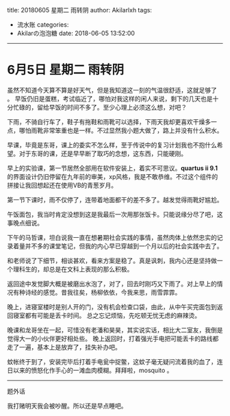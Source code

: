 title: 20180605 星期二 雨转阴
author: Akilarlxh
tags:
  - 流水账
categories:
  - Akilarの泡泡糖
date: 2018-06-05 13:52:00
---
  # 6月5日 星期二 雨转阴
  
虽然不知道今天算不算是好天气，但是我知道这一刻的气温很舒适，这就足够了
。
早饭仍旧是蛋糕，考试临近了，哪怕对我这样的闲人来说，剩下的几天也是十分忙碌的，留给早饭的时间不多了。至少心理上必须这么想，对吧？

下雨，不骑自行车了，鞋子有拖鞋和雨靴可以选择，下雨天我却更喜欢干燥多一点，哪怕雨靴非常笨重也是一样。不过显然我小题大做了，路上并没有什么积水。

早课，毕竟是东哥，课上的委实不怎么样，至于传说中的复习计划我也不抱什么希望。对于东哥的课，还是早早断了取巧的念想，这东西，只能硬刚。

早上的实验课，第一节居然全部用在软件安装上，着实不可思议。**quartus ii 9.1**的界面设计仍旧停留在九年前的审美，xp风格，我是不敢恭维。不过这个组件的拼接让我回想起还在使用VB的青葱岁月。

第一节下课时，雨不仅停了，连带着地面都干的差不多了。越发觉得雨靴好尴尬。

午饭面包，我当时肯定没想到这是我最后一次用那张饭卡。只能说缘分尽了吧，这事晚点细说。

下午的马哲课，坦白说我一直在想暑期社会实践的事情，虽然肉体上依然忠实的记录着量并不多的课堂笔记，但我的内心早已穿越到一个月以后的社会实践中去了。

和老师说了下细节，相谈甚欢，看来方案是稳了。真是讽刺，我内心还是坚持做一个理科生的，却总是在文科上表现的那么积极。

返回途中发觉脚大概是被磨出水泡了，对了，回去时刚巧又下雨了。对上早上的情况有种诗经的感觉。昔我往矣，杨柳依依，今我来思，雨雪霏霏。

晚上，进寝室楼时是别人开的门，没有机会检查口袋，由此，从中午买完面包到返回寝室都有可能是丢卡时间。
总之忘记烦恼，先吃顿无忧无虑的麻辣烫。

晚课和龙哥坐在一起，可惜没有老潘和昊昊，其实说实话，相比大二室友，我倒是觉得大一的小伙伴更好相处些。
晚上返回时，打着强光手电把可能丢卡的路线都走了一遍，基本上是放弃了，挂失补办吧。

蚊帐终于到了，安装完毕后打着手电瓮中捉鳖，这蚊子毫无疑问流着我的血了，连日以来的愤怒化作手心的一滩血肉模糊。拜拜啦，mosquito 。

---

题外话

我打赌明天我会被吵醒。所以还是早点睡吧。